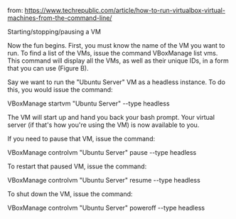 from: <https://www.techrepublic.com/article/how-to-run-virtualbox-virtual-machines-from-the-command-line/>

Starting/stopping/pausing a VM

Now the fun begins. First, you must know the name of the VM you want to run. To find a list of the VMs, issue the command VBoxManage list vms. This command will display all the VMs, as well as their unique IDs, in a form that you can use (Figure B).

Say we want to run the "Ubuntu Server" VM as a headless instance. To do this, you would issue the command:

VBoxManage startvm "Ubuntu Server" --type headless

The VM will start up and hand you back your bash prompt. Your virtual server (if that's how you're using the VM) is now available to you.

If you need to pause that VM, issue the command:

VBoxManage controlvm "Ubuntu Server" pause --type headless

To restart that paused VM, issue the command:

VBoxManage controlvm "Ubuntu Server" resume --type headless

To shut down the VM, issue the command:

VBoxManage controlvm "Ubuntu Server" poweroff --type headless
